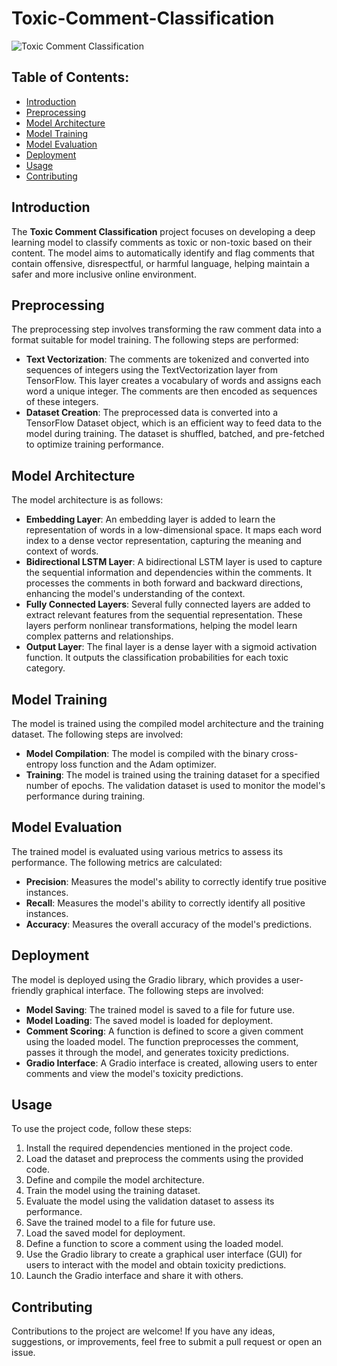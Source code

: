 # Toxic-Comment-Classification

![Toxic Comment Classification](toxic-comment.png)

## Table of Contents:
- [Introduction](#introduction)
- [Preprocessing](#preprocessing)
- [Model Architecture](#model-architecture)
- [Model Training](#model-training)
- [Model Evaluation](#model-evaluation)
- [Deployment](#deployment)
- [Usage](#usage)
- [Contributing](#contributing)

## Introduction

The **Toxic Comment Classification** project focuses on developing a deep learning model to classify comments as toxic or non-toxic based on their content. The model aims to automatically identify and flag comments that contain offensive, disrespectful, or harmful language, helping maintain a safer and more inclusive online environment.

## Preprocessing

The preprocessing step involves transforming the raw comment data into a format suitable for model training. The following steps are performed:

- **Text Vectorization**: The comments are tokenized and converted into sequences of integers using the TextVectorization layer from TensorFlow. This layer creates a vocabulary of words and assigns each word a unique integer. The comments are then encoded as sequences of these integers.
- **Dataset Creation**: The preprocessed data is converted into a TensorFlow Dataset object, which is an efficient way to feed data to the model during training. The dataset is shuffled, batched, and pre-fetched to optimize training performance.

## Model Architecture

The model architecture is as follows:

- **Embedding Layer**: An embedding layer is added to learn the representation of words in a low-dimensional space. It maps each word index to a dense vector representation, capturing the meaning and context of words.
- **Bidirectional LSTM Layer**: A bidirectional LSTM layer is used to capture the sequential information and dependencies within the comments. It processes the comments in both forward and backward directions, enhancing the model's understanding of the context.
- **Fully Connected Layers**: Several fully connected layers are added to extract relevant features from the sequential representation. These layers perform nonlinear transformations, helping the model learn complex patterns and relationships.
- **Output Layer**: The final layer is a dense layer with a sigmoid activation function. It outputs the classification probabilities for each toxic category.

## Model Training

The model is trained using the compiled model architecture and the training dataset. The following steps are involved:

- **Model Compilation**: The model is compiled with the binary cross-entropy loss function and the Adam optimizer.
- **Training**: The model is trained using the training dataset for a specified number of epochs. The validation dataset is used to monitor the model's performance during training.

## Model Evaluation

The trained model is evaluated using various metrics to assess its performance. The following metrics are calculated:

- **Precision**: Measures the model's ability to correctly identify true positive instances.
- **Recall**: Measures the model's ability to correctly identify all positive instances.
- **Accuracy**: Measures the overall accuracy of the model's predictions.

## Deployment

The model is deployed using the Gradio library, which provides a user-friendly graphical interface. The following steps are involved:

- **Model Saving**: The trained model is saved to a file for future use.
- **Model Loading**: The saved model is loaded for deployment.
- **Comment Scoring**: A function is defined to score a given comment using the loaded model. The function preprocesses the comment, passes it through the model, and generates toxicity predictions.
- **Gradio Interface**: A Gradio interface is created, allowing users to enter comments and view the model's toxicity predictions.

## Usage

To use the project code, follow these steps:
1. Install the required dependencies mentioned in the project code.
2. Load the dataset and preprocess the comments using the provided code.
3. Define and compile the model architecture.
4. Train the model using the training dataset.
5. Evaluate the model using the validation dataset to assess its performance.
6. Save the trained model to a file for future use.
7. Load the saved model for deployment.
8. Define a function to score a comment using the loaded model.
9. Use the Gradio library to create a graphical user interface (GUI) for users to interact with the model and obtain toxicity predictions.
10. Launch the Gradio interface and share it with others.


## Contributing

Contributions to the project are welcome! If you have any ideas, suggestions, or improvements, feel free to submit a pull request or open an issue.

